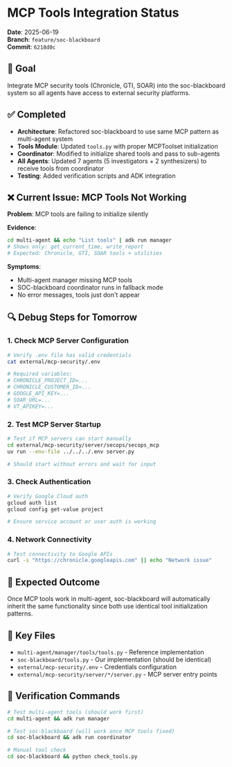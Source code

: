 # MCP Tools Integration Status

**Date**: 2025-06-19  
**Branch**: `feature/soc-blackboard`  
**Commit**: `6218d0c`

## 🎯 Goal
Integrate MCP security tools (Chronicle, GTI, SOAR) into the soc-blackboard system so all agents have access to external security platforms.

## ✅ Completed
- **Architecture**: Refactored soc-blackboard to use same MCP pattern as multi-agent system
- **Tools Module**: Updated `tools.py` with proper MCPToolset initialization
- **Coordinator**: Modified to initialize shared tools and pass to sub-agents
- **All Agents**: Updated 7 agents (5 investigators + 2 synthesizers) to receive tools from coordinator
- **Testing**: Added verification scripts and ADK integration

## ❌ Current Issue: MCP Tools Not Working
**Problem**: MCP tools are failing to initialize silently

**Evidence**:
```bash
cd multi-agent && echo "List tools" | adk run manager
# Shows only: get_current_time, write_report
# Expected: Chronicle, GTI, SOAR tools + utilities
```

**Symptoms**:
- Multi-agent manager missing MCP tools
- SOC-blackboard coordinator runs in fallback mode
- No error messages, tools just don't appear

## 🔍 Debug Steps for Tomorrow

### 1. Check MCP Server Configuration
```bash
# Verify .env file has valid credentials
cat external/mcp-security/.env

# Required variables:
# CHRONICLE_PROJECT_ID=...
# CHRONICLE_CUSTOMER_ID=...  
# GOOGLE_API_KEY=...
# SOAR_URL=...
# VT_APIKEY=...
```

### 2. Test MCP Server Startup
```bash
# Test if MCP servers can start manually
cd external/mcp-security/server/secops/secops_mcp
uv run --env-file ../../../.env server.py

# Should start without errors and wait for input
```

### 3. Check Authentication
```bash
# Verify Google Cloud auth
gcloud auth list
gcloud config get-value project

# Ensure service account or user auth is working
```

### 4. Network Connectivity
```bash
# Test connectivity to Google APIs
curl -s "https://chronicle.googleapis.com" || echo "Network issue"
```

## 🚀 Expected Outcome
Once MCP tools work in multi-agent, soc-blackboard will automatically inherit the same functionality since both use identical tool initialization patterns.

## 📂 Key Files
- `multi-agent/manager/tools/tools.py` - Reference implementation
- `soc-blackboard/tools.py` - Our implementation (should be identical)
- `external/mcp-security/.env` - Credentials configuration
- `external/mcp-security/server/*/server.py` - MCP server entry points

## 🧪 Verification Commands
```bash
# Test multi-agent tools (should work first)
cd multi-agent && adk run manager

# Test soc-blackboard (will work once MCP tools fixed)  
cd soc-blackboard && adk run coordinator

# Manual tool check
cd soc-blackboard && python check_tools.py
```